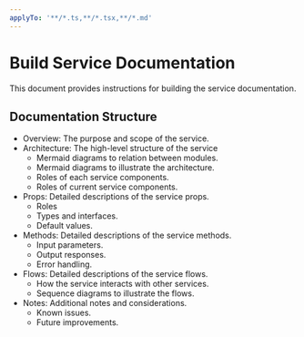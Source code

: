 ```yaml
---
applyTo: '**/*.ts,**/*.tsx,**/*.md'
---
```

# Build Service Documentation

This document provides instructions for building the service documentation.

## Documentation Structure
- Overview: The purpose and scope of the service.
- Architecture: The high-level structure of the service
  - Mermaid diagrams to relation between modules.
  - Mermaid diagrams to illustrate the architecture.
  - Roles of each service components.
  - Roles of current service components.
- Props: Detailed descriptions of the service props.
  - Roles
  - Types and interfaces.
  - Default values.
- Methods: Detailed descriptions of the service methods.
  - Input parameters.
  - Output responses.
  - Error handling.
- Flows: Detailed descriptions of the service flows.
  - How the service interacts with other services.
  - Sequence diagrams to illustrate the flows.
- Notes: Additional notes and considerations.
  - Known issues.
  - Future improvements.



